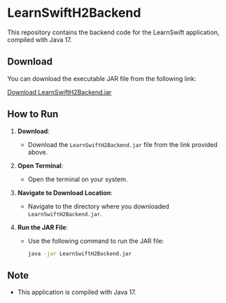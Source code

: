 # LearnSwiftH2Backend

This repository contains the backend code for the LearnSwift application, compiled with Java 17.

## Download

You can download the executable JAR file from the following link:

[Download LearnSwiftH2Backend.jar](https://drive.google.com/file/d/1Y9d93OolDy_R7sTTfSC-Ae1Lypqngm7I/view?usp=drive_link)

## How to Run

1. **Download**: 
   - Download the `LearnSwiftH2Backend.jar` file from the link provided above.

2. **Open Terminal**:
   - Open the terminal on your system.

3. **Navigate to Download Location**:
   - Navigate to the directory where you downloaded `LearnSwiftH2Backend.jar`.

4. **Run the JAR File**:
   - Use the following command to run the JAR file:
     ```bash
     java -jar LearnSwiftH2Backend.jar
     ```

## Note
- This application is compiled with Java 17.
